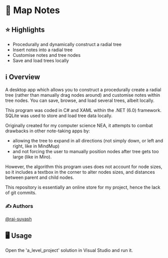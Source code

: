 # 📝 Map Notes

## ⭐ Highlights
- Procedurally and dynamically construct a radial tree
- Insert notes into a radial tree
- Customise notes and tree nodes
- Save and load trees locally

## ℹ️ Overview
A desktop app which allows you to construct a procedurally create a radial tree (rather than manually drag nodes around) and customise notes within tree nodes. You can save, browse, and load several trees, albeit locally.

This program was coded in C# and XAML within the .NET (6.0) framework. SQLite was used to store and load tree data locally.

Originally created for my computer science NEA, it attempts to combat drawbacks in other note-taking apps by:
- allowing the tree to expand in all directions (not simply down, or left and right, like in MindMup)
- and not forcing the user to manually position nodes after tree gets too large (like in Miro).

However, the algorithm this program uses does not account for node sizes, so it includes a textbox in the corner to alter nodes sizes, and distances between parent and child nodes.

This repository is essentially an online store for my project, hence the lack of git commits.

### ✍️ Authors
[@rai-suyash](https://github.com/rai-suyash/)

## 🖥️ Usage
Open the 'a_level_project' solution in Visual Studio and run it.
